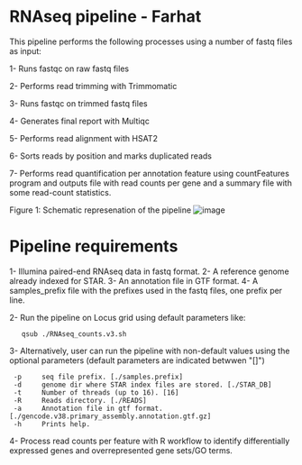 # RNAseq pipeline - Farhat

This pipeline performs the following processes using a number of fastq files as input:

1- Runs fastqc on raw fastq files

2- Performs read trimming with Trimmomatic

3- Runs fastqc on trimmed fastq files

4- Generates final report with Multiqc

5- Performs read alignment with HSAT2

6- Sorts reads by position and marks duplicated reads

7- Performs read quantification per annotation feature using countFeatures program and outputs file with read counts per gene and a summary file with some read-count statistics.

Figure 1: Schematic represenation of the pipeline
![image](https://user-images.githubusercontent.com/76788039/126831183-83f37c5d-411b-4a31-8295-9260ff59655d.png)

# Pipeline requirements

1- Illumina paired-end RNAseq data in fastq format. 
2- A reference genome already indexed for STAR.
3- An annotation file in GTF format.
4- A samples_prefix file with the prefixes used in the fastq files, one prefix per line.

2- Run the pipeline on Locus grid using default parameters like:
  
```
   qsub ./RNAseq_counts.v3.sh
```

3- Alternatively, user can run the pipeline with non-default values using the optional parameters (default parameters are indicated betwwen "[]")

```
 -p     seq file prefix. [./samples.prefix]
 -d     genome dir where STAR index files are stored. [./STAR_DB]
 -t     Number of threads (up to 16). [16]
 -R     Reads directory. [./READS]
 -a     Annotation file in gtf format. [./gencode.v38.primary_assembly.annotation.gtf.gz]
 -h     Prints help.
```

4- Process read counts per feature with R workflow to identify differentially expressed genes and overrepresented gene sets/GO terms.




